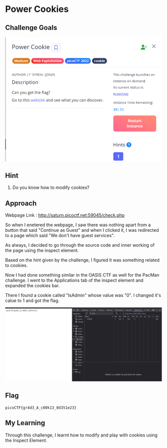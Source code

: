 # Power Cookies

## Challenge Goals

![Error in loading image](./Images/PowerCookies.png)

## Hint

1. Do you know how to modify cookies?

## Approach

Webpage Link : http://saturn.picoctf.net:59045/check.php

So when I enetered the webpage, I saw there was nothing apart from a button that said "Continue as Guest" and when I clicked it, I was redirected to a page which said "We don't have guest services".

As always, I decided to go through the source code and inner working of the page using the inspect element.

Based on the hint given by the challenge, I figured it was something related to cookies.

Now I had done something similar in the OASIS CTF as well for the PacMan challenge. I went to the Applications tab of the inspect element and expanded the cookies bar.

There I found a cookie called "IsAdmin" whose value was "0". I changed it's calue to 1 and got the flag.

![alt text](./Images/PowerCookies2.png)

## Flag

`picoCTF{gr4d3_A_c00k13_0d351e23}`

## My Learning

Through this challenge, I learnt how to modify and play with cookies using the Inspect Element.